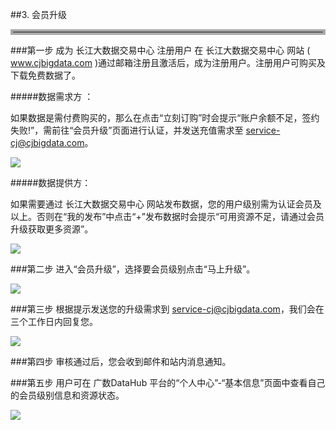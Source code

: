 ##3. 会员升级

<hr style=" border:4px solid #A9A9A9;" />

###第一步 成为 长江大数据交易中心 注册用户
在 长江大数据交易中心 网站 ( www.cjbigdata.com )通过邮箱注册且激活后，成为注册用户。注册用户可购买及下载免费数据了。

#####数据需求方 ：

如果数据是需付费购买的，那么在点击“立刻订购”时会提示“账户余额不足，签约失败!”，需前往“会员升级”页面进行认证，并发送充值需求至 
service-cj@cjbigdata.com。

![](img/lack_of_balance.png)

#####数据提供方：

如果需要通过 长江大数据交易中心 网站发布数据，您的用户级别需为认证会员及以上。否则在“我的发布”中点击“+”发布数据时会提示“可用资源不足，请通过会员升级获取更多资源”。

![](img/lack_of_resource.png)

###第二步 进入“会员升级”，选择要会员级别点击“马上升级”。

![](img/verified_member.png)

###第三步 根据提示发送您的升级需求到 service-cj@cjbigdata.com，我们会在三个工作日内回复您。

![](img/upgrade_mail.png)

###第四步 审核通过后，您会收到邮件和站内消息通知。

###第五步 用户可在 广数DataHub 平台的“个人中心”-“基本信息”页面中查看自己的会员级别信息和资源状态。

![](img/resource.png)